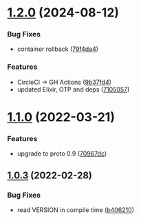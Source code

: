 # [1.2.0](https://github.com/coingaming/signable/compare/v1.1.0...v1.2.0) (2024-08-12)


### Bug Fixes

* container rollback ([79f4da4](https://github.com/coingaming/signable/commit/79f4da4e77189297a25bf27bbf0528194fd8f029))


### Features

* CircleCI -> GH Actions ([9b37fd4](https://github.com/coingaming/signable/commit/9b37fd4b5936d25604decbf3e6c1d5b85c822f83))
* updated Elixir, OTP and deps ([7105057](https://github.com/coingaming/signable/commit/71050572ca98fd9004cf4e3c64ebcbbcf808be06))

# [1.1.0](https://github.com/coingaming/signable/compare/v1.0.3...v1.1.0) (2022-03-21)


### Features

* upgrade to proto 0.9 ([70967dc](https://github.com/coingaming/signable/commit/70967dcf65a925fdeb8ec1da9b33a83cc5dd3fcc))

## [1.0.3](https://github.com/coingaming/signable/compare/v1.0.2...v1.0.3) (2022-02-28)


### Bug Fixes

* read VERSION in compile time ([b406210](https://github.com/coingaming/signable/commit/b406210445113b37168158e6d7bc0091d8315c2c))
